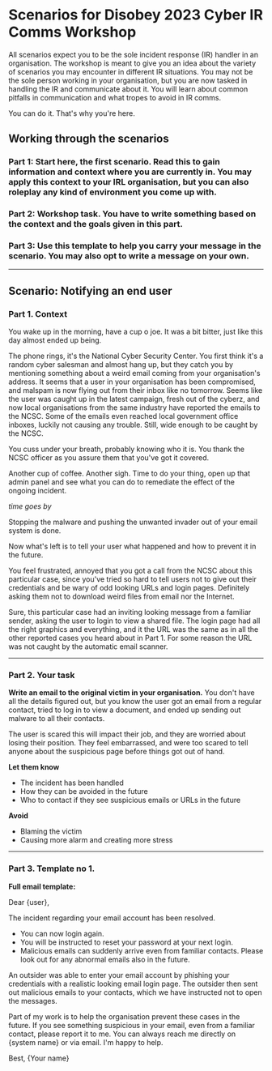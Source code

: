 # Scenarios for Disobey 2023 Cyber IR Comms Workshop

All scenarios expect you to be the sole incident response (IR) handler in an organisation. The workshop is meant to give you an idea about the variety of scenarios you may encounter in different IR situations. You may not be the sole person working in your organisation, but you are now tasked in handling the IR and communicate about it. You will learn about common pitfalls in communication and what tropes to avoid in IR comms.

You can do it. That's why you're here.

## Working through the scenarios ##

### Part 1: Start here, the first scenario. Read this to gain information and context where you are currently in. You may apply this context to your IRL organisation, but you can also roleplay any kind of environment you come up with.

### Part 2: Workshop task. You have to write something based on the context and the goals given in this part.

### Part 3: Use this template to help you carry your message in the scenario. You may also opt to write a message on your own.

---

## Scenario: Notifying an end user

### Part 1. Context

You wake up in the morning, have a cup o joe. It was a bit bitter, just like this day almost ended up being.

The phone rings, it's the National Cyber Security Center. You first think it's a random cyber salesman and almost hang up, but they catch you by mentioning something about a weird email coming from your organisation's address. It seems that a user in your organisation has been compromised, and malspam is now flying out from their inbox like no tomorrow. Seems like the user was caught up in the latest campaign, fresh out of the cyberz, and now local organisations from the same industry have reported the emails to the NCSC. Some of the emails even reached local government office inboxes, luckily not causing any trouble. Still, wide enough to be caught by the NCSC.

You cuss under your breath, probably knowing who it is. You thank the NCSC officer as you assure them that you've got it covered.

Another cup of coffee. Another sigh. Time to do your thing, open up that admin panel and see what you can do to remediate the effect of the ongoing incident.

*time goes by*

Stopping the malware and pushing the unwanted invader out of your email system is done. 

Now what's left is to tell your user what happened and how to prevent it in the future.

You feel frustrated, annoyed that you got a call from the NCSC about this particular case, since you've tried so hard to tell users not to give out their credentials and be wary of odd looking URLs and login pages. Definitely asking them not to download weird files from email nor the Internet. 

Sure, this particular case had an inviting looking message from a familiar sender, asking the user to login to view a shared file. The login page had all the right graphics and everything, and it the URL was the same as in all the other reported cases you heard about in Part 1. For some reason the URL was not caught by the automatic email scanner.

---

### Part 2. Your task

**Write an email to the original victim in your organisation.** You don't have all the details figured out, but you know the user got an email from a regular contact, tried to log in to view a document, and ended up sending out malware to all their contacts.

The user is scared this will impact their job, and they are worried about losing their position. They feel embarrassed, and were too scared to tell anyone about the suspicious page before things got out of hand.

**Let them know**

- The incident has been handled
- How they can be avoided in the future
- Who to contact if they see suspicious emails or URLs in the future

**Avoid**

- Blaming the victim
- Causing more alarm and creating more stress

---

### Part 3. Template no 1.

**Full email template:**

Dear {user},

The incident regarding your email account has been resolved. 

- You can now login again. 
- You will be instructed to reset your password at your next login.
- Malicious emails can suddenly arrive even from familiar contacts. Please look out for any abnormal emails also in the future.

An outsider was able to enter your email account by phishing your credentials with a realistic looking email login page. The outsider then sent out malicious emails to your contacts, which we have instructed not to open the messages. 

Part of my work is to help the organisation prevent these cases in the future. If you see something suspicious in your email, even from a familiar contact, please report it to me. You can always reach me directly on {system name} or via email. I'm happy to help.

Best,
{Your name}

